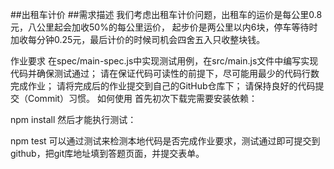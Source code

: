 ##出租车计价
##需求描述
我们考虑出租车计价问题，出租车的运价是每公里0.8元，八公里起会加收50%的每公里运价，
起步价是两公里以内6块，停车等待时加收每分钟0.25元，最后计价的时候司机会四舍五入只收整块钱。

作业要求
在spec/main-spec.js中实现测试用例，在src/main.js文件中编写实现代码并确保测试通过；
请在保证代码可读性的前提下，尽可能用最少的代码行数完成作业；
请将完成后的作业提交到自己的GitHub仓库下；
请保持良好的代码提交（Commit）习惯。
如何使用
首先初次下载完需要安装依赖：

  npm install
然后才能执行测试：

  npm test
可以通过测试来检测本地代码是否完成作业要求，测试通过即可提交到github，把git库地址填到答题页面，并提交表单。